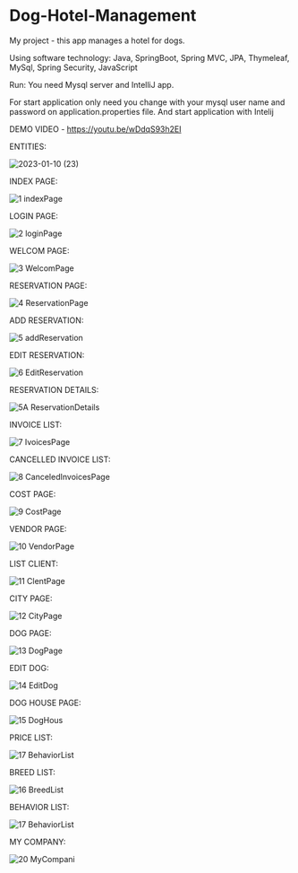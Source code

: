 # Dog-Hotel-Management
My project  -  this app manages a hotel for dogs.

Using software technology: Java, SpringBoot, Spring MVC, JPA, Thymeleaf, MySql, Spring Security, JavaScript



Run:
You need Mysql server and IntelliJ app.

For start application only need you change with your 
mysql user name and password on application.properties file. And start application with Intelij

DEMO VIDEO - https://youtu.be/wDdqS93h2EI

ENTITIES:

![2023-01-10 (23)](https://user-images.githubusercontent.com/29566751/211556423-e6f05a74-96e5-49e8-b9dc-e4205b76f051.png)


INDEX PAGE:

![1 indexPage](https://user-images.githubusercontent.com/29566751/211553216-4dc70dd0-ada4-4098-a3ea-5e57b705ecbc.png)


LOGIN PAGE:

![2 loginPage](https://user-images.githubusercontent.com/29566751/211553290-e6486964-d822-4ca8-bc7c-2a32373bc57b.png)


WELCOM PAGE:

![3 WelcomPage](https://user-images.githubusercontent.com/29566751/211553703-49124dd4-7a45-46b2-95a3-982b4d32e7c3.png)


RESERVATION PAGE:

![4 ReservationPage](https://user-images.githubusercontent.com/29566751/211553827-51342fc4-57bc-4f79-a998-2b7b80ec82d0.png)

ADD RESERVATION:

![5 addReservation](https://user-images.githubusercontent.com/29566751/211553873-f282872f-ecd7-437c-bfeb-71a6f8b504e2.png)

EDIT RESERVATION:

![6 EditReservation](https://user-images.githubusercontent.com/29566751/211553934-8b39867d-7df3-4d0c-b298-530089bed402.png)


RESERVATION DETAILS:

![5A ReservationDetails](https://user-images.githubusercontent.com/29566751/211554038-4cb3ca31-afcb-4f1c-b138-6f8d2f762777.png)


INVOICE LIST:

![7 IvoicesPage](https://user-images.githubusercontent.com/29566751/211554119-a019a784-47b1-452e-879a-ccc74e30d79b.png)

CANCELLED INVOICE LIST:

![8 CanceledInvoicesPage](https://user-images.githubusercontent.com/29566751/211554266-c642524a-d990-41de-b8bb-03cdfb79c843.png)

COST PAGE:

![9 CostPage](https://user-images.githubusercontent.com/29566751/211554332-6367595f-a801-45c1-9b25-d07e1549952b.png)


VENDOR PAGE:


![10 VendorPage](https://user-images.githubusercontent.com/29566751/211554399-d9ce0f6e-13f0-460f-b62f-3bc3d51ed43d.png)

LIST CLIENT:

![11 ClentPage](https://user-images.githubusercontent.com/29566751/211554430-0151407c-f860-41df-94d5-33316bc8498d.png)


CITY PAGE:

![12 CityPage](https://user-images.githubusercontent.com/29566751/211554584-33ab2eb2-3392-4305-9dda-02c5304ce8aa.png)

DOG PAGE:

![13 DogPage](https://user-images.githubusercontent.com/29566751/211554793-e9ae4752-c360-4d7d-bfa6-0d06de7f4661.png)

EDIT DOG:

![14 EditDog](https://user-images.githubusercontent.com/29566751/211554972-2d0d18fa-15fb-426f-979c-e2d8ac90eca5.png)


DOG HOUSE PAGE:

![15 DogHous](https://user-images.githubusercontent.com/29566751/211555176-431b5cde-db78-41d8-89ef-03614dd286b0.png)


PRICE LIST:

![17 BehaviorList](https://user-images.githubusercontent.com/29566751/211555443-bc7bedb3-46c0-4cec-888b-2f8d4d01c109.png)

BREED LIST:

![16 BreedList](https://user-images.githubusercontent.com/29566751/211555335-c4d9fdf0-e3cd-4c32-b3f1-c3cee6349535.png)


BEHAVIOR LIST:

![17 BehaviorList](https://user-images.githubusercontent.com/29566751/211555377-a6829631-6b23-4467-b15f-df7aec50d726.png)


MY COMPANY:

![20 MyCompani](https://user-images.githubusercontent.com/29566751/211555608-421d7b8e-c553-4364-8f6d-6c6d95be76f5.png)


